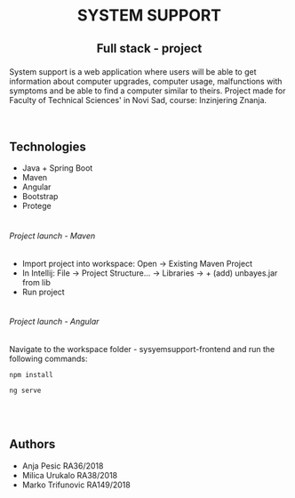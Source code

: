 # <p align="center"> SYSTEM SUPPORT </p> 
## <p align="center"> Full stack - project </p>
System support is a web application where users will be able to get information about computer upgrades, computer usage, malfunctions with symptoms and be able to find a computer similar to theirs. 
Project made for Faculty of Technical Sciences' in Novi Sad, course: Inzinjering Znanja. 
<br><br><br>
## Technologies <br>
- Java + Spring Boot
- Maven
- Angular
- Bootstrap
- Protege
<br><br>
###### Project launch - Maven
- Import project into workspace: Open -> Existing Maven Project
- In Intellij: File -> Project Structure... -> Libraries -> + (add) unbayes.jar from lib 
- Run project
<br> <br>
###### Project launch - Angular
Navigate to the workspace folder - sysyemsupport-frontend and run the following commands: <br>
~~~ 
npm install 
~~~
~~~
ng serve
~~~
<br><br>
## Authors 
- Anja Pesic RA36/2018
- Milica Urukalo RA38/2018
- Marko Trifunovic RA149/2018
